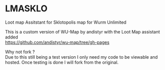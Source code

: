 # LMASKLO
Loot map Assitstant for Sklotopolis map for Wurm Unlimited

This is a custom version of WU-Map by andistyr with the Loot Map assistant added<br>
https://github.com/andistyr/wu-map/tree/gh-pages

Why not fork ?<br>
Due to this still being a test version I only need my code to be viewable and hosted. Once testing is done I will fork from the original.
